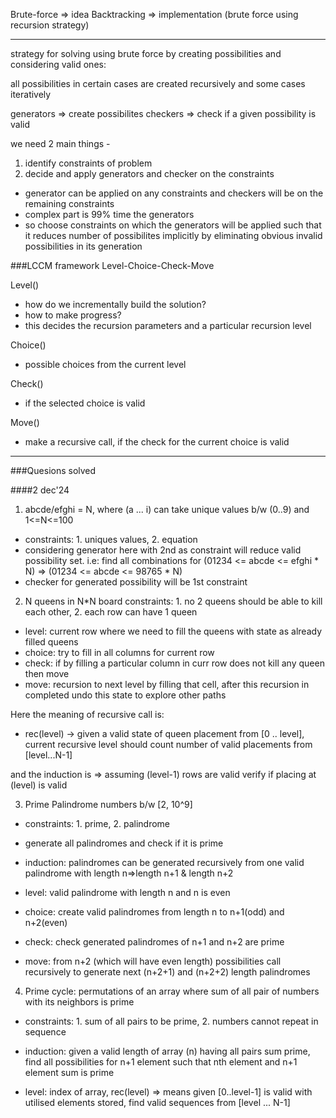 Brute-force => idea
Backtracking => implementation (brute force using recursion strategy)

------------

strategy for solving using brute force by creating possibilities and considering valid ones:

all possibilities in certain cases are created recursively and some cases iteratively

generators => create possibilites
checkers => check if a given possibility is valid

we need 2 main things -
1. identify constraints of problem
2. decide and apply generators and checker on the constraints


- generator can be applied on any constraints and checkers will be on the remaining constraints
- complex part is 99% time the generators
- so choose constraints on which the generators will be applied such that it reduces number of possibilites implicitly by
  eliminating obvious invalid possibilities in its generation 


###LCCM framework
Level-Choice-Check-Move

Level()
- how do we incrementally build the solution?
- how to make progress?
- this decides the recursion parameters and a particular recursion level 

Choice()
- possible choices from the current level

Check()
- if the selected choice is valid

Move()
- make a recursive call, if the check for the current choice is valid  

----------------

###Quesions solved

####2 dec'24

1. abcde/efghi = N, where (a ... i) can take unique values b/w (0..9) and 1<=N<=100 
- constraints: 1. uniques values, 2. equation
- considering generator here with 2nd as constraint will reduce valid possibility set.
i.e: find all combinations for (01234 <= abcde <= efghi * N) => (01234 <= abcde <= 98765 * N)
- checker for generated possibility will be 1st constraint

2. N queens in N*N board
constraints: 1. no 2 queens should be able to kill each other, 2. each row can have 1 queen

- level: current row where we need to fill the queens with state as already filled queens
- choice: try to fill in all columns for current row
- check: if by filling a particular column in curr row does not kill any queen then move
- move: recursion to next level by filling that cell, after this recursion in completed undo this state to explore other paths 

Here the meaning of recursive call is:
- rec(level) -> given a valid state of queen placement from [0 .. level], current recursive level should count number of valid placements from [level...N-1]

and the induction is => assuming (level-1) rows are valid verify if placing at (level) is valid 


3. Prime Palindrome numbers b/w [2, 10^9]
- constraints: 1. prime, 2. palindrome

- generate all palindromes and check if it is prime
- induction: palindromes can be generated recursively from one valid palindrome with length n=>length n+1 & length n+2

- level: valid palindrome with length n and n is even
- choice: create valid palindromes from length n to n+1(odd) and n+2(even)
- check: check generated palindromes of n+1 and n+2 are prime 
- move: from n+2 (which will have even length) possibilities call recursively to generate next (n+2+1) and (n+2+2) length palindromes 


4. Prime cycle: permutations of an array where sum of all pair of numbers with its neighbors is prime
- constraints: 1. sum of all pairs to be prime, 2. numbers cannot repeat in sequence

- induction: given a valid length of array (n) having all pairs sum prime, find all possibilities for n+1 element such that nth element and n+1 element sum is prime 

- level: index of array, rec(level) => means given [0..level-1] is valid with utilised elements stored, find valid sequences from [level ... N-1]